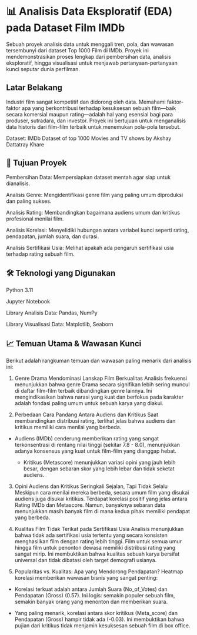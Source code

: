 # 📊 Analisis Data Eksploratif (EDA) pada Dataset Film IMDb
Sebuah proyek analisis data untuk menggali tren, pola, dan wawasan tersembunyi dari dataset Top 1000 Film di IMDb. Proyek ini mendemonstrasikan proses lengkap dari pembersihan data, analisis eksploratif, hingga visualisasi untuk menjawab pertanyaan-pertanyaan kunci seputar dunia perfilman.

## Latar Belakang
Industri film sangat kompetitif dan didorong oleh data. Memahami faktor-faktor apa yang berkontribusi terhadap kesuksesan sebuah film—baik secara komersial maupun rating—adalah hal yang esensial bagi para produser, sutradara, dan investor. Proyek ini bertujuan untuk menganalisis data historis dari film-film terbaik untuk menemukan pola-pola tersebut.

Dataset: IMDb Dataset of top 1000 Movies and TV shows by Akshay Dattatray Khare

## 🎯 Tujuan Proyek
Pembersihan Data: Mempersiapkan dataset mentah agar siap untuk dianalisis.

Analisis Genre: Mengidentifikasi genre film yang paling umum diproduksi dan paling sukses.

Analisis Rating: Membandingkan bagaimana audiens umum dan kritikus profesional menilai film.

Analisis Korelasi: Menyelidiki hubungan antara variabel kunci seperti rating, pendapatan, jumlah suara, dan durasi.

Analisis Sertifikasi Usia: Melihat apakah ada pengaruh sertifikasi usia terhadap rating sebuah film.

## 🛠️ Teknologi yang Digunakan
Python 3.11

Jupyter Notebook

Library Analisis Data: Pandas, NumPy

Library Visualisasi Data: Matplotlib, Seaborn

## 📈 Temuan Utama & Wawasan Kunci
Berikut adalah rangkuman temuan dan wawasan paling menarik dari analisis ini:

1. Genre Drama Mendominasi Lanskap Film Berkualitas
Analisis frekuensi menunjukkan bahwa genre Drama secara signifikan lebih sering muncul di daftar film-film terbaik dibandingkan genre lainnya. Ini mengindikasikan bahwa narasi yang kuat dan berfokus pada karakter adalah fondasi paling umum untuk sebuah karya yang diakui.

2. Perbedaan Cara Pandang Antara Audiens dan Kritikus
Saat membandingkan distribusi rating, terlihat jelas bahwa audiens dan kritikus memiliki cara menilai yang berbeda.

* Audiens (IMDb) cenderung memberikan rating yang sangat terkonsentrasi di rentang nilai tinggi (sekitar 7.8 - 8.0), menunjukkan adanya konsensus yang kuat untuk film-film yang dianggap hebat.

  - Kritikus (Metascore) menunjukkan variasi opini yang jauh lebih besar, dengan sebaran skor yang lebih lebar dan tidak seketat audiens.

3. Opini Audiens dan Kritikus Seringkali Sejalan, Tapi Tidak Selalu
Meskipun cara menilai mereka berbeda, secara umum film yang disukai audiens juga disukai kritikus. Terdapat korelasi positif yang jelas antara Rating IMDb dan Metascore. Namun, banyaknya sebaran data menunjukkan masih banyak film di mana kedua pihak memiliki pendapat yang berbeda.

4. Kualitas Film Tidak Terikat pada Sertifikasi Usia
Analisis menunjukkan bahwa tidak ada sertifikasi usia tertentu yang secara konsisten menghasilkan film dengan rating lebih tinggi. Film untuk semua umur hingga film untuk penonton dewasa memiliki distribusi rating yang sangat mirip. Ini membuktikan bahwa kualitas sebuah karya bersifat universal dan tidak dibatasi oleh target demografi usianya.

5. Popularitas vs. Kualitas: Apa yang Mendorong Pendapatan?
Heatmap korelasi memberikan wawasan bisnis yang sangat penting:

  - Korelasi terkuat adalah antara Jumlah Suara (No_of_Votes) dan Pendapatan (Gross) (0.57). Ini logis: semakin populer sebuah film, semakin banyak orang yang menonton dan memberikan suara.

  - Yang paling menarik, korelasi antara skor kritikus (Meta_score) dan Pendapatan (Gross) hampir tidak ada (-0.03). Ini membuktikan bahwa pujian dari kritikus tidak menjamin kesuksesan sebuah film di box office.
